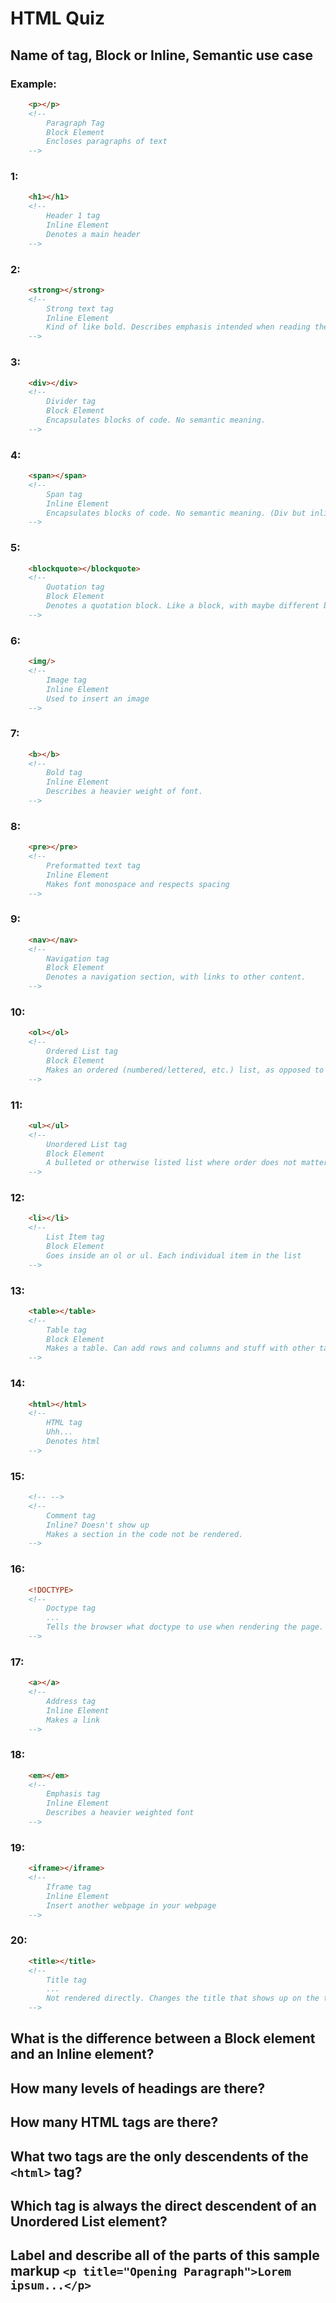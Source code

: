# HTML Quiz

## Name of tag, Block or Inline, Semantic use case

### Example: 
```HTML
    <p></p> 
    <!-- 
        Paragraph Tag
        Block Element 
        Encloses paragraphs of text
    -->
```

### 1: 
```HTML
    <h1></h1>
    <!-- 
        Header 1 tag
        Inline Element
        Denotes a main header
    -->
```

### 2: 
```HTML
    <strong></strong>
    <!-- 
        Strong text tag
        Inline Element
        Kind of like bold. Describes emphasis intended when reading the text. May look like bold, but has slightly different semantic meaning.
    -->
```

### 3: 
```HTML
    <div></div>
    <!-- 
        Divider tag
        Block Element
        Encapsulates blocks of code. No semantic meaning.
    -->
```

### 4: 
```HTML
    <span></span>
    <!-- 
        Span tag
        Inline Element
        Encapsulates blocks of code. No semantic meaning. (Div but inline)
    -->
```

### 5: 
```HTML
    <blockquote></blockquote>
    <!-- 
        Quotation tag
        Block Element
        Denotes a quotation block. Like a block, with maybe different background color, border, different font, etc. just to emphasize that it's not from the same source as the rest of the content.
    -->
```

### 6: 
```HTML
    <img/>
    <!-- 
        Image tag
        Inline Element
        Used to insert an image
    -->
```

### 7: 
```HTML
    <b></b>
    <!-- 
        Bold tag
        Inline Element
        Describes a heavier weight of font.
    -->
```

### 8: 
```HTML
    <pre></pre>
    <!-- 
        Preformatted text tag
        Inline Element
        Makes font monospace and respects spacing
    -->
```

### 9: 
```HTML
    <nav></nav>
    <!-- 
        Navigation tag
        Block Element
        Denotes a navigation section, with links to other content.
    -->
```

### 10: 
```HTML
    <ol></ol>
    <!-- 
        Ordered List tag
        Block Element
        Makes an ordered (numbered/lettered, etc.) list, as opposed to an unordered list (which would be bullets or something)
    -->
```

### 11: 
```HTML
    <ul></ul>
    <!-- 
        Unordered List tag
        Block Element
        A bulleted or otherwise listed list where order does not matter
    -->
```

### 12: 
```HTML
    <li></li>
    <!-- 
        List Item tag
        Block Element
        Goes inside an ol or ul. Each individual item in the list
    -->
```

### 13: 
```HTML
    <table></table>
    <!-- 
        Table tag
        Block Element
        Makes a table. Can add rows and columns and stuff with other tags.
    -->
```

### 14: 
```HTML
    <html></html>
    <!-- 
        HTML tag
        Uhh...
        Denotes html
    -->
```

### 15: 
```HTML
    <!-- -->
    <!-- 
        Comment tag
        Inline? Doesn't show up
        Makes a section in the code not be rendered.
    -->
```

### 16: 
```HTML
    <!DOCTYPE> 
    <!-- 
        Doctype tag
        ...
        Tells the browser what doctype to use when rendering the page.
    -->
```

### 17: 
```HTML
    <a></a>
    <!-- 
        Address tag
        Inline Element
        Makes a link
    -->
```

### 18: 
```HTML
    <em></em>
    <!-- 
        Emphasis tag
        Inline Element
        Describes a heavier weighted font
    -->
```

### 19: 
```HTML
    <iframe></iframe>
    <!-- 
        Iframe tag
        Inline Element
        Insert another webpage in your webpage
    -->
```

### 20: 
```HTML
    <title></title>
    <!-- 
        Title tag
        ...
        Not rendered directly. Changes the title that shows up on the tab icon in the browser.
    -->
```

## What is the difference between a Block element and an Inline element?
<!-- 
        Nothing can be on the line with a block element. An inline element will let other stuff be there if there's room.
-->
## How many levels of headings are there?
<!-- 
        6
-->
## How many HTML tags are there?
<!-- 
        Lots. Even more with HTML5. Like 100?
-->
## What two tags are the only descendents of the `<html>` tag?
<!-- 
        <head> and <body>?
-->
## Which tag is always the direct descendent of an Unordered List element?
<!-- 
        <li>
-->
## Label and describe all of the parts of this sample markup `<p title="Opening Paragraph">Lorem ipsum...</p>`
<!-- 
        < = open tag declaration
        p = paragraph tag
        title = Bit that appears when you hover your mouse over an element
        "Opening Paragraph" = The title
        > = close tag declaration
        Lorem ipsum... = content being affected by the tag
        </p> = end tag
-->